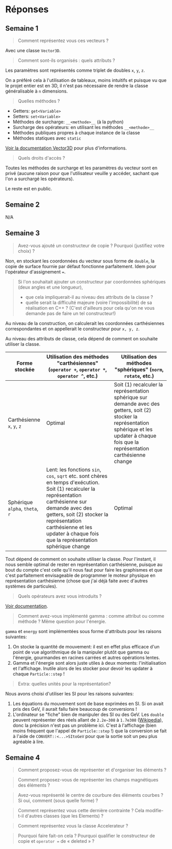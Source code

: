 # Réponses

## Semaine 1

> Comment représentez vous ces vecteurs ?

Avec une classe `Vector3D`.

> Comment sont-ils organisés : quels attributs ?

Les paramètres sont représentés comme triplet de doubles `x`, `y`, `z`.

On a préféré cela à l'utilisation de tableaux, moins intuitifs et puisque vu que le projet entier est en 3D, il n'est pas nécessaire de rendre la classe généralisable à `n` dimensions.

> Quelles méthodes ?

- Getters: `get<Variable>`
- Setters: `set<Variable>`
- Méthodes de surcharge: `__<methode>__` (à la python)
- Surcharge des opérateurs: en utilisant les méthodes `__<methode>__`
- Méthodes publiques propres à chaque instance de la classe
- Méthodes statiques avec `static`

[Voir la documentation Vector3D](#vector3d) pour plus d'informations.

> Quels droits d'accès ?

Toutes les méthodes de surcharge et les paramètres du vecteur sont en privé (aucune raison pour que l'utilisateur veuille y accéder, sachant que l'on a surchargé les opérateurs).

Le reste est en public.

## Semaine 2

N/A

## Semaine 3

> Avez-vous ajouté un constructeur de copie ? Pourquoi (justifiez votre choix) ?

Non, en stockant les coordonnées du vecteur sous forme de `double`, la copie de surface fournie par défaut fonctionne parfaitement. Idem pour l'opérateur d'assignement `=`.

> Si l'on souhaitait ajouter un constructeur par coordonnées sphériques (deux angles et une longueur),
>
> - que cela impliquerait-il au niveau des attributs de la classe ?
> - quelle serait la difficulté majeure (voire l'impossibilité) de sa réalisation en C++ ? (C'est d'ailleurs pour cela qu'on ne vous demande pas de faire un tel constructeur!)

Au niveau de la construction, on calculerait les coordonnées carthésiennes correspondantes et on appellerait le constructeur pour `x, y, z`.

Au niveau des attributs de classe, cela dépend de comment on souhaite utiliser la classe.

| Forme stockée | Utilisation des méthodes "carthésiennes" (`operator +`, `operator *`, `operator ^`, etc.) | Utilisation des méthodes "sphériques" (`norm`, `rotate`, etc.) |
| --- | --- | --- |
| Carthésienne `x`, `y`, `z` | Optimal | Soit (1) recalculer la représentation sphérique sur demande avec des getters, soit (2) stocker la représentation sphérique et les updater à chaque fois que la représentation carthésienne change |
| Sphérique `alpha`, `theta`, `r` | Lent: les fonctions `sin`, `cos`, `sqrt` etc. sont chères en temps d'exécution. Soit (1) recalculer la représentation carthésienne sur demande avec des getters, soit (2) stocker la représentation carthésienne et les updater à chaque fois que la représentation sphérique change | Optimal |

Tout dépend de comment on souhaite utiliser la classe. Pour l'instant, il nous semble optimal de rester en représentation carthésienne, puisque au bout du compte c'est celle qu'il nous faut pour faire les graphismes et que c'est parfaitement envisageable de programmer le moteur physique en représentation carthésienne (chose que j'ai déjà faite avec d'autres systèmes de particules).

> Quels opérateurs avez vous introduits ?

[Voir documentation](#vector3d).

> Comment avez-vous implémenté gamma : comme attribut ou comme méthode ? Même question pour l'énergie.

`gamma` et `energy` sont implémentées sous forme d'attributs pour les raisons suivantes:

1. On stocke la quantité de mouvement: il est en effet plus efficace d'un point de vue algorithmique de la manipuler plutôt que gamma ou l'énergie, gourmandes en racines carrées et autres opérations lentes.
2. Gamma et l'énergie sont alors juste utiles à deux moments: l'initialisation et l'affichage. Inutile alors de les stocker pour devoir les updater à chaque `Particle::step` !

> Extra: quelles unités pour la représentation?

Nous avons choisi d'utiliser les SI pour les raisons suivantes:

1. Les équations du mouvement sont de base exprimées en SI. Si on avait pris des GeV, il aurait fallu faire beaucoup de conversions !
2. L'ordinateur se "fiche" bien de manipuler des SI ou des GeV. Les `double` peuvent représenter des réels allant de `2.2e−308` à `1.7e308` ([Wikipedia](https://en.wikipedia.org/wiki/Double-precision_floating-point_format#Double-precision_examples)), donc la précision n'est pas un problème ici. C'est à l'affichage (bien moins fréquent que l'appel de `Particle::step` !) que la conversion se fait à l'aide de `CONVERT::<...>SItoGeV` pour que la sortie soit un peu plus agréable à lire.

## Semaine 4

> Comment proposez-vous de représenter et d'organiser les éléments ?

> Comment proposez-vous de représenter les champs magnétiques des éléments ?

> Avez-vous représenté le centre de courbure des éléments courbes ? Si oui, comment (sous quelle forme) ?


> Comment représentez vous cette dernière contrainte ? Cela modifie-t-il d'autres classes (que les Elements) ?

> Comment représentez vous la classe Accelerateur ?

> Pourquoi faire fait-on cela ? Pourquoi qualifier le constructeur de copie et `operator =` de « deleted » ?


